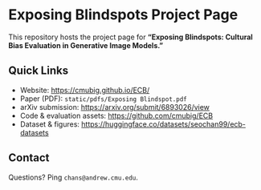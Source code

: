 # Exposing Blindspots Project Page

This repository hosts the project page for **“Exposing Blindspots: Cultural Bias Evaluation in Generative Image Models.”**

## Quick Links

- Website: https://cmubig.github.io/ECB/
- Paper (PDF): `static/pdfs/Exposing Blindspot.pdf`
- arXiv submission: https://arxiv.org/submit/6893026/view
- Code & evaluation assets: https://github.com/cmubig/ECB
- Dataset & figures: https://huggingface.co/datasets/seochan99/ecb-datasets

## Contact

Questions? Ping `chans@andrew.cmu.edu`.
